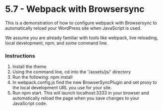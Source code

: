 # 5.7 - Webpack with Browsersync

This is a demonstration of how to configure webpack with Browsersync to automatically reload your WordPress site when JavaScript is used.

We assume you are already familiar with tools like webpack, live reloading, local development, npm, and some command line.

### Instructions

1. Install the theme
2. Using the command line, cd into the '/assets/js/' directory
3. Run the following: npm install
4. In webpack.config.js find the new BrowserSyncPlugin and set proxy to the local development URL you use for your site.
5. Run npm start.  This will launch localhost:3333 in your browser and automatically reload the page when you save changes to your JavaScript code.
